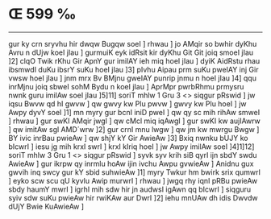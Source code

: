 # Œ 599 ‰
---
gur ky crn sryvhu hir dwqw Bugqw soeI ] rhwau ] jo AMqir so bwhir
dyKhu Avru n dUjw koeI jIau ] gurmuiK eyk idRsit kir dyKhu Git Git joiq
smoeI jIau ]2] clqO Twik rKhu Gir ApnY gur imilAY ieh miq hoeI jIau
] dyiK AidRstu rhau ibsmwdI duKu ibsrY suKu hoeI jIau ]3] pIvhu Aipau
prm suKu pweIAY inj Gir vwsw hoeI jIau ] jnm mrx Bv BMjnu gweIAY
punrip jnmu n hoeI jIau ]4] qqu inrMjnu joiq sbweI sohM Bydu n koeI jIau
] AprMpr pwrbRhmu prmysru nwnk guru imilAw soeI jIau ]5]11]
soriT mhlw 1 Gru 3
<> siqgur pRswid ]
jw iqsu Bwvw qd hI gwvw ] qw gwvy kw Plu pwvw ] gwvy kw Plu hoeI ] jw
Awpy dyvY soeI ]1] mn myry gur bcnI iniD pweI ] qw qy sc mih rihAw
smweI ] rhwau ] gur swKI AMqir jwgI ] qw cMcl miq iqAwgI ] gur
swKI kw aujIAwrw ] qw imitAw sgl AMD´wrw ]2] gur crnI mnu lwgw ]
qw jm kw mwrgu Bwgw ] BY ivic inrBau pwieAw ] qw shjY kY Gir
AwieAw ]3] Bxiq nwnku bUJY ko bIcwrI ] iesu jg mih krxI swrI ]
krxI kIriq hoeI ] jw Awpy imilAw soeI ]4]1]12]
soriT mhlw 3 Gru 1 <> siqgur pRswid ]
syvk syv krih siB qyrI ijn sbdY swdu AwieAw ] gur ikrpw qy inrmlu
hoAw ijin ivchu Awpu gvwieAw ] Anidnu gux gwvih inq swcy gur kY
sbid suhwieAw ]1] myry Twkur hm bwirk srix qumwrI ] eyko scw scu qU
kyvlu Awip murwrI ] rhwau ] jwgq rhy iqnI pRBu pwieAw sbdy haumY mwrI
] igrhI mih sdw hir jn audwsI igAwn qq bIcwrI ] siqguru syiv sdw
suKu pwieAw hir rwiKAw aur DwrI ]2] iehu mnUAw dh idis Dwvdw dUjY
Bwie KuAwieAw ]
####
